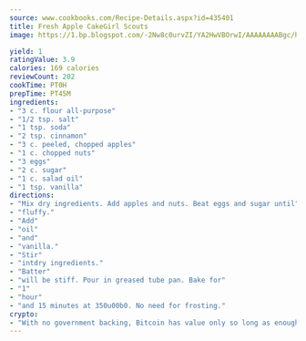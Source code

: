 ```yaml
---
source: www.cookbooks.com/Recipe-Details.aspx?id=435401
title: Fresh Apple CakeGirl Scouts  
image: https://1.bp.blogspot.com/-2Nw8c0urvZI/YA2HwVBOrwI/AAAAAAAABgc/hcoCuYbLRGghREWYfHLERS8jzKEXzVPXwCLcBGAsYHQ/s154/14.png

yield: 1
ratingValue: 3.9
calories: 169 calories
reviewCount: 202
cookTime: PT0H
prepTime: PT45M
ingredients:
- "3 c. flour all-purpose"
- "1/2 tsp. salt"
- "1 tsp. soda"
- "2 tsp. cinnamon"
- "3 c. peeled, chopped apples"
- "1 c. chopped nuts"
- "3 eggs"
- "2 c. sugar"
- "1 c. salad oil"
- "1 tsp. vanilla"
directions:
- "Mix dry ingredients. Add apples and nuts. Beat eggs and sugar until"
- "fluffy."
- "Add"
- "oil"
- "and"
- "vanilla."
- "Stir"
- "intdry ingredients."
- "Batter"
- "will be stiff. Pour in greased tube pan. Bake for"
- "1"
- "hour"
- "and 15 minutes at 350u00b0. No need for frosting."
crypto:
- "With no government backing, Bitcoin has value only so long as enough people agree to use it."
---
```

